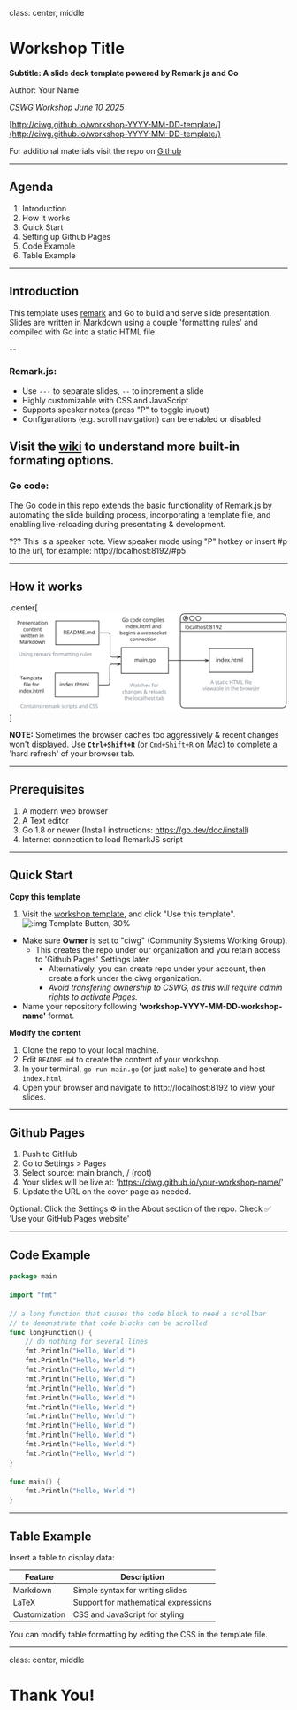 class: center, middle

# Workshop Title

**Subtitle: A slide deck template powered by Remark.js and Go**

Author: Your Name

*CSWG Workshop June 10 2025*

[http://ciwg.github.io/workshop-YYYY-MM-DD-template/](http://ciwg.github.io/workshop-YYYY-MM-DD-template/)

For additional materials visit the repo on [Github](https://github.com/ciwg/workshop-YYYY-MM-DD-template/)

---

## Agenda

1. Introduction
2. How it works
3. Quick Start
4. Setting up Github Pages
5. Code Example
6. Table Example

---

## Introduction

This template uses [remark](https://remarkjs.com/#1) and Go to build and serve slide presentation. Slides are written in Markdown using a couple 'formatting rules' and compiled with Go into a static HTML file.

--

### Remark.js:
- Use `---` to separate slides, `--` to increment a slide
- Highly customizable with CSS and JavaScript
- Supports speaker notes (press "P" to toggle in/out)
- Configurations (e.g. scroll navigation) can be enabled or disabled

Visit the [wiki](https://github.com/gnab/remark/wiki/Markdown) to understand more built-in formating options.
--

### Go code:
The Go code in this repo extends the basic functionality of Remark.js by automating the slide building process, incorporating a template file, and enabling live-reloading during presentating & development.

???
This is a speaker note. View speaker mode using "P" hotkey or insert #p to the url, for example: http://localhost:8192/#p5

---

## How it works

.center[![:img How it works, 100%](images/How-it-works.svg)]

**NOTE:** Sometimes the browser caches too aggressively & recent changes won't displayed. Use **`Ctrl+Shift+R`** (or `Cmd+Shift+R` on Mac) to complete a 'hard refresh' of your browser tab.  

---
## Prerequisites
1. A modern web browser
2. A Text editor
3. Go 1.8 or newer (Install instructions: https://go.dev/doc/install)
4. Internet connection to load RemarkJS script

---

## Quick Start

**Copy this template**
1. Visit the [workshop template](https://github.com/ciwg/workshop-YYYY-MM-DD-template/), and click "Use this template".  
![:img Template Button, 30%](https://docs.github.com/assets/cb-76823/mw-1440/images/help/repository/use-this-template-button.webp)

- Make sure **Owner** is set to "ciwg" (Community Systems Working Group). 
    - This creates the repo under our organization and you retain access to 'Github Pages' Settings later.
        - Alternatively, you can create repo under your account, then create a fork under the ciwg organization.
        - *Avoid transfering ownership to CSWG, as this will require admin rights to activate Pages.*
- Name your repository following **'workshop-YYYY-MM-DD-workshop-name'** format.

**Modify the content**
1. Clone the repo to your local machine.
3. Edit `README.md` to create the content of your workshop.
4. In your terminal, `go run main.go` (or just `make`) to generate and host `index.html`
5. Open your browser and navigate to http://localhost:8192 to view your slides.

---

## Github Pages

1. Push to GitHub
2. Go to Settings > Pages
3. Select source: main branch, / (root)
4. Your slides will be live at:
'https://ciwg.github.io/your-workshop-name/'
5. Update the URL on the cover page as needed.

Optional: Click the Settings ⚙️ in the About section of the repo. Check ✅ 'Use your GitHub Pages website'

---

## Code Example

```go
package main

import "fmt"

// a long function that causes the code block to need a scrollbar
// to demonstrate that code blocks can be scrolled
func longFunction() {
    // do nothing for several lines
    fmt.Println("Hello, World!")
    fmt.Println("Hello, World!")
    fmt.Println("Hello, World!")
    fmt.Println("Hello, World!")
    fmt.Println("Hello, World!")
    fmt.Println("Hello, World!")
    fmt.Println("Hello, World!")
    fmt.Println("Hello, World!")
    fmt.Println("Hello, World!")
    fmt.Println("Hello, World!")
    fmt.Println("Hello, World!")
    fmt.Println("Hello, World!")
}

func main() {
    fmt.Println("Hello, World!")
}
```

---

## Table Example

Insert a table to display data:

| Feature       | Description                          |
|---------------|--------------------------------------|
| Markdown      | Simple syntax for writing slides     |
| LaTeX         | Support for mathematical expressions |
| Customization | CSS and JavaScript for styling      |

You can modify table formatting by editing the CSS in the template file.

---

class: center, middle

# Thank You!

